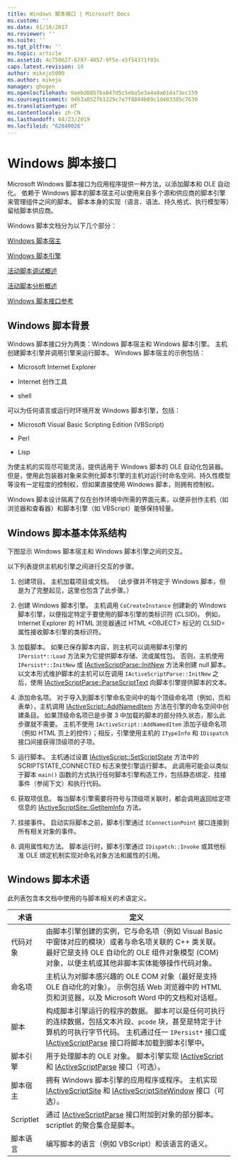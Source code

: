 ```yaml
---
title: Windows 脚本接口 | Microsoft Docs
ms.custom: ''
ms.date: 01/18/2017
ms.reviewer: ''
ms.suite: ''
ms.tgt_pltfrm: ''
ms.topic: article
ms.assetid: 4c750627-6797-4857-9f5e-e5f54371f83c
caps.latest.revision: 10
author: mikejo5000
ms.author: mikejo
manager: ghogen
ms.openlocfilehash: 0aebd0857ba847d5c5eba5e3a4a8a01da73ec159
ms.sourcegitcommit: 94b3a052fb1229c7e7f8804b09c1d403385c7630
ms.translationtype: HT
ms.contentlocale: zh-CN
ms.lasthandoff: 04/23/2019
ms.locfileid: "62840026"
---
```

# <a name="windows-script-interfaces"></a>Windows 脚本接口

Microsoft Windows 脚本接口为应用程序提供一种方法，以添加脚本和 OLE 自动化。 依赖于 Windows 脚本的脚本宿主可以使用来自多个源和供应商的脚本引擎来管理组件之间的脚本。 脚本本身的实现（语言、语法、持久格式、执行模型等）留给脚本供应商。

Windows 脚本文档分为以下几个部分：

[Windows 脚本宿主](../winscript/windows-script-hosts.md)

[Windows 脚本引擎](../winscript/windows-script-engines.md)

[活动脚本调试概述](../winscript/active-script-debugging-overview.md)

[活动脚本分析概述](../winscript/active-script-profiling-overview.md)

[Windows 脚本接口参考](../winscript/reference/windows-script-interfaces-reference.md)

## <a name="windows-script-background"></a>Windows 脚本背景

Windows 脚本接口分为两类：Windows 脚本宿主和 Windows 脚本引擎。 主机创建脚本引擎并调用引擎来运行脚本。 Windows 脚本宿主的示例包括：

- Microsoft Internet Explorer

- Internet 创作工具

- shell

可以为任何语言或运行时环境开发 Windows 脚本引擎，包括：

- Microsoft Visual Basic Scripting Edition (VBScript)

- Perl

- Lisp

为使主机的实现尽可能灵活，提供适用于 Windows 脚本的 OLE 自动化包装器。 但是，使用此包装器对象来实例化脚本引擎的主机对运行时命名空间、持久性模型等没有一定程度的控制权，但如果直接使用 Windows 脚本，则拥有控制权。

Windows 脚本设计隔离了仅在创作环境中所需的界面元素，以便非创作主机（如浏览器和查看器）和脚本引擎（如 VBScript）能够保持轻量。

## <a name="windows-script-basic-architecture"></a>Windows 脚本基本体系结构

下图显示 Windows 脚本宿主和 Windows 脚本引擎之间的交互。

以下列表提供主机和引擎之间进行交互的步骤。

1. 创建项目。 主机加载项目或文档。 （此步骤并不特定于 Windows 脚本，但是为了完整起见，这里也包含了此步骤。）

2. 创建 Windows 脚本引擎。 主机调用 `CoCreateInstance` 创建新的 Windows 脚本引擎，以便指定特定于要使用的脚本引擎的类标识符 (CLSID)。 例如，Internet Explorer 的 HTML 浏览器通过 HTML \<OBJECT> 标记的 CLSID= 属性接收脚本引擎的类标识符。

3. 加载脚本。 如果已保存脚本内容，则主机可以调用脚本引擎的 `IPersist*::Load` 方法来为它提供脚本存储、流或属性包。 否则，主机使用 `IPersist*::InitNew` 或 [IActiveScriptParse::InitNew](../winscript/reference/iactivescriptparse-initnew.md) 方法来创建 null 脚本。 以文本形式维护脚本的主机可以在调用 `IActiveScriptParse::InitNew` 之后，使用 [IActiveScriptParse::ParseScriptText](../winscript/reference/iactivescriptparse-parsescripttext.md) 向脚本引擎提供脚本的文本。

4. 添加命名项。 对于导入到脚本引擎命名空间中的每个顶级命名项（例如，页和表单），主机调用 [IActiveScript::AddNamedItem](../winscript/reference/iactivescript-addnameditem.md) 方法在引擎的命名空间中创建条目。 如果顶级命名项已是步骤 3 中加载的脚本的部分持久状态，那么此步骤就不需要。 主机不使用 `IActiveScript::AddNamedItem` 添加子级命名项（例如 HTML 页上的控件）；相反，引擎使用主机的 `ITypeInfo` 和 `IDispatch` 接口间接获得顶级项的子项。

5. 运行脚本。 主机通过设置 [IActiveScript::SetScriptState](../winscript/reference/iactivescript-setscriptstate.md) 方法中的 SCRIPTSTATE_CONNECTED 标志来使引擎运行脚本。 此调用可能会以类似于脚本 `main()` 函数的方式执行任何脚本引擎构造工作，包括静态绑定、挂接事件（参阅下文）和执行代码。

6. 获取项信息。 每当脚本引擎需要将符号与顶级项关联时，都会调用返回给定项信息的 [IActiveScriptSite::GetItemInfo](../winscript/reference/iactivescriptsite-getiteminfo.md) 方法。

7. 挂接事件。 启动实际脚本之前，脚本引擎通过 `IConnectionPoint` 接口连接到所有相关对象的事件。

8. 调用属性和方法。 脚本运行时，脚本引擎通过 `IDispatch::Invoke` 或其他标准 OLE 绑定机制实现对命名对象方法和属性的引用。

## <a name="windows-script-terms"></a>Windows 脚本术语

此列表包含本文档中使用的与脚本相关的术语定义。

|术语|定义|
|----------|----------------|
|代码对象|由脚本引擎创建的实例，它与命名项（例如 Visual Basic 中窗体对应的模块）或者与命名项关联的 C++ 类关联。 最好它是支持 OLE 自动化的 OLE 组件对象模型 (COM) 对象，以便主机或其他非脚本实体能够操作代码对象。|
|命名项|主机认为对脚本感兴趣的 OLE COM 对象（最好是支持 OLE 自动化的对象）。 示例包括 Web 浏览器中的 HTML 页和浏览器，以及 Microsoft Word 中的文档和对话框。|
|脚本|构成脚本引擎运行的程序的数据。 脚本可以是任何可执行的连续数据，包括文本片段、`pcode` 块，甚至是特定于计算机的可执行字节代码。 主机通过任一 `IPersist*` 接口或 [IActiveScriptParse](../winscript/reference/iactivescriptparse.md) 接口将脚本加载到脚本引擎中。|
|脚本引擎|用于处理脚本的 OLE 对象。 脚本引擎实现 [IActiveScript](../winscript/reference/iactivescript.md) 和 [IActiveScriptParse](../winscript/reference/iactivescriptparse.md) 接口（可选）。|
|脚本宿主|拥有 Windows 脚本引擎的应用程序或程序。 主机实现 [IActiveScriptSite](../winscript/reference/iactivescriptsite.md) 和 [IActiveScriptSiteWindow](../winscript/reference/iactivescriptsitewindow.md) 接口（可选）。|
|Scriptlet|通过 [IActiveScriptParse](../winscript/reference/iactivescriptparse.md) 接口附加到对象的部分脚本。 scriptlet 的聚合集合是脚本。|
|脚本语言|编写脚本的语言（例如 VBScript）和该语言的语义。|